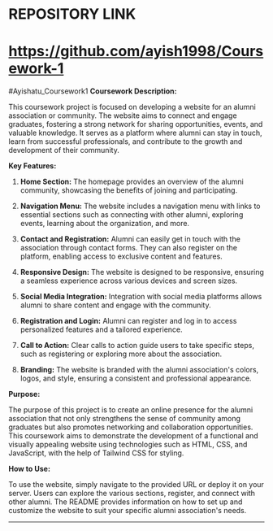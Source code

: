 # REPOSITORY LINK
# https://github.com/ayish1998/Coursework-1

#Ayishatu_Coursework1
**Coursework Description:**

This coursework project is focused on developing a website for an alumni association or community. The website aims to connect and engage graduates, fostering a strong network for sharing opportunities, events, and valuable knowledge. It serves as a platform where alumni can stay in touch, learn from successful professionals, and contribute to the growth and development of their community.

**Key Features:**

1. **Home Section:** The homepage provides an overview of the alumni community, showcasing the benefits of joining and participating.

2. **Navigation Menu:** The website includes a navigation menu with links to essential sections such as connecting with other alumni, exploring events, learning about the organization, and more.

3. **Contact and Registration:** Alumni can easily get in touch with the association through contact forms. They can also register on the platform, enabling access to exclusive content and features.

4. **Responsive Design:** The website is designed to be responsive, ensuring a seamless experience across various devices and screen sizes.

5. **Social Media Integration:** Integration with social media platforms allows alumni to share content and engage with the community.

6. **Registration and Login:** Alumni can register and log in to access personalized features and a tailored experience.

7. **Call to Action:** Clear calls to action guide users to take specific steps, such as registering or exploring more about the association.

8. **Branding:** The website is branded with the alumni association's colors, logos, and style, ensuring a consistent and professional appearance.

**Purpose:**

The purpose of this project is to create an online presence for the alumni association that not only strengthens the sense of community among graduates but also promotes networking and collaboration opportunities. This coursework aims to demonstrate the development of a functional and visually appealing website using technologies such as HTML, CSS, and JavaScript, with the help of Tailwind CSS for styling.

**How to Use:**

To use the website, simply navigate to the provided URL or deploy it on your server. Users can explore the various sections, register, and connect with other alumni. The README provides information on how to set up and customize the website to suit your specific alumni association's needs.

---


